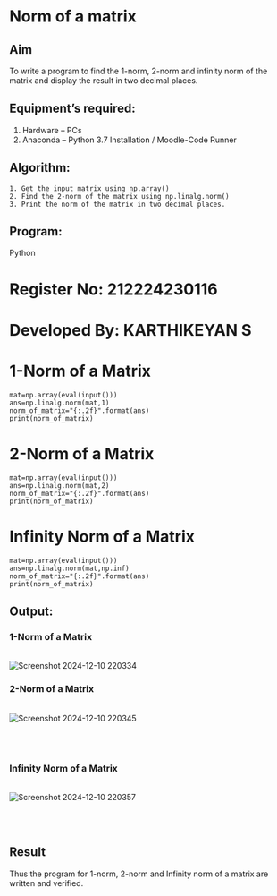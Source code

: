 # Norm of a matrix
## Aim
To write a program to find the 1-norm, 2-norm and infinity norm of the matrix and display the result in two decimal places.
## Equipment’s required:
1.	Hardware – PCs
2.	Anaconda – Python 3.7 Installation / Moodle-Code Runner
## Algorithm:
	1. Get the input matrix using np.array()   
    2. Find the 2-norm of the matrix using np.linalg.norm()
	3. Print the norm of the matrix in two decimal places.
## Program:
Python
# Register No: 212224230116
# Developed By: KARTHIKEYAN S
# 1-Norm of a Matrix
```import numpy as np
mat=np.array(eval(input()))
ans=np.linalg.norm(mat,1)
norm_of_matrix="{:.2f}".format(ans)
print(norm_of_matrix)
```


# 2-Norm of a Matrix
```import numpy as np
mat=np.array(eval(input()))
ans=np.linalg.norm(mat,2)
norm_of_matrix="{:.2f}".format(ans)
print(norm_of_matrix)
```



# Infinity Norm of a Matrix
```import numpy as np
mat=np.array(eval(input()))
ans=np.linalg.norm(mat,np.inf)
norm_of_matrix="{:.2f}".format(ans)
print(norm_of_matrix)
```

## Output:
### 1-Norm of a Matrix
<br>![Screenshot 2024-12-10 220334](https://github.com/user-attachments/assets/c9567871-3139-4110-bc73-c2bab736b688)

### 2-Norm of a Matrix
<br>![Screenshot 2024-12-10 220345](https://github.com/user-attachments/assets/57ba04f0-9aca-4037-a3ee-7c77865df7fb)

<br>
<br>

### Infinity Norm of a Matrix
<br>![Screenshot 2024-12-10 220357](https://github.com/user-attachments/assets/2f371fe7-5062-46d9-9467-2a592b144cb7)

<br>
<br>

## Result
Thus the program for 1-norm, 2-norm and Infinity norm of a matrix are written and verified.
